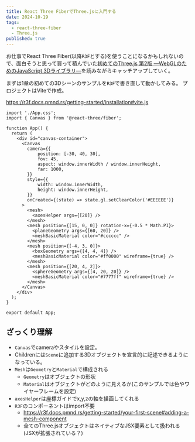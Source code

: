 ```yaml
---
title: React Three FiberでThree.jsに入門する
date: 2024-10-19
tags:
  - react-three-fiber
  - Three.js
published: true
---
```

お仕事でReact Three Fiber(以降`R3F`とする)を使うことになるかもしれないので、面白そうと思って買って積んでいた[初めてのThree.js 第2版 ―WebGLのためのJavaScript 3Dライブラリ―](https://www.oreilly.co.jp/books/9784873117706/ "初めてのThree.js")を読みながらキャッチアップしていく。

まずは1章の初めての3Dシーンのサンプルを`R3F`で書き直して動かしてみる。
プロジェクトはViteで作成。

https://r3f.docs.pmnd.rs/getting-started/installation#vite.js

```ts:App.tsx
import './App.css';
import { Canvas } from '@react-three/fiber';

function App() {
  return (
    <div id="canvas-container">
      <Canvas
        camera={{
            position: [-30, 40, 30],
            fov: 45,
            aspect: window.innerWidth / window.innerHeight,
            far: 1000,
        }}
        style={{
            width: window.innerWidth,
            height: window.innerHeight,
        }}
        onCreated={(state) => state.gl.setClearColor('#EEEEEE')}
      >
        <mesh>
          <axesHelper args={[20]} />
        </mesh>
        <mesh position={[15, 0, 0]} rotation-x={-0.5 * Math.PI}>
          <planeGeometry args={[60, 20]} />
          <meshBasicMaterial color="#cccccc" />
        </mesh>
        <mesh position={[-4, 3, 0]}>
          <boxGeometry args={[4, 4, 4]} />
          <meshBasicMaterial color="#ff0000" wireframe={true} />
        </mesh>
        <mesh position={[20, 4, 2]}>
          <sphereGeometry args={[4, 20, 20]} />
          <meshBasicMaterial color="#7777ff" wireframe={true} />
        </mesh>
      </Canvas>
    </div>
  );
}

export default App;
```

## ざっくり理解

- `Canvas`でcameraやスタイルを設定。
- Childrenには`Scene`に追加する3Dオブジェクトを宣言的に記述できるようになっている。
- `Mesh`は`Geometry`と`Material`で構成される
  - `Geometry`はオブジェクトの形状
  - `Material`はオブジェクトがどのように見えるか(このサンプルでは色やワイヤーフレームを設定)
- `axesHelper`は座標ガイドでx,y,zの軸を描画してくれる
- `R3F`のコンポーネントはimport不要
  - https://r3f.docs.pmnd.rs/getting-started/your-first-scene#adding-a-mesh-component
  - 全てのThree.jsオブジェクトはネイティブなJSX要素として扱われる(JSXが拡張されている？)